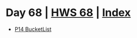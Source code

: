# Day 68 | [HWS 68](https://www.hackingwithswift.com/100/swiftui/68) | [Index](https://github.com/JulesMoorhouse/100DaysOfSwiftUI/blob/main/README.md)

 - [P14 BucketList](https://github.com/JulesMoorhouse/100DaysOfSwiftUI/blob/main/P14%20BucketList/P14%20BucketList/ContentView.swift) 
 